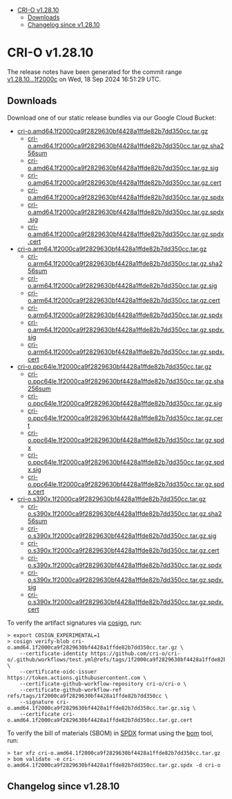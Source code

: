 - [CRI-O v1.28.10](#cri-o-v12810)
  - [Downloads](#downloads)
  - [Changelog since v1.28.10](#changelog-since-v12810)

# CRI-O v1.28.10

The release notes have been generated for the commit range
[v1.28.10...1f2000c](https://github.com/cri-o/cri-o/compare/v1.28.10...v1.28.10) on Wed, 18 Sep 2024 16:51:29 UTC.

## Downloads

Download one of our static release bundles via our Google Cloud Bucket:

- [cri-o.amd64.1f2000ca9f2829630bf4428a1ffde82b7dd350cc.tar.gz](https://storage.googleapis.com/cri-o/artifacts/cri-o.amd64.1f2000ca9f2829630bf4428a1ffde82b7dd350cc.tar.gz)
  - [cri-o.amd64.1f2000ca9f2829630bf4428a1ffde82b7dd350cc.tar.gz.sha256sum](https://storage.googleapis.com/cri-o/artifacts/cri-o.amd64.1f2000ca9f2829630bf4428a1ffde82b7dd350cc.tar.gz.sha256sum)
  - [cri-o.amd64.1f2000ca9f2829630bf4428a1ffde82b7dd350cc.tar.gz.sig](https://storage.googleapis.com/cri-o/artifacts/cri-o.amd64.1f2000ca9f2829630bf4428a1ffde82b7dd350cc.tar.gz.sig)
  - [cri-o.amd64.1f2000ca9f2829630bf4428a1ffde82b7dd350cc.tar.gz.cert](https://storage.googleapis.com/cri-o/artifacts/cri-o.amd64.1f2000ca9f2829630bf4428a1ffde82b7dd350cc.tar.gz.cert)
  - [cri-o.amd64.1f2000ca9f2829630bf4428a1ffde82b7dd350cc.tar.gz.spdx](https://storage.googleapis.com/cri-o/artifacts/cri-o.amd64.1f2000ca9f2829630bf4428a1ffde82b7dd350cc.tar.gz.spdx)
  - [cri-o.amd64.1f2000ca9f2829630bf4428a1ffde82b7dd350cc.tar.gz.spdx.sig](https://storage.googleapis.com/cri-o/artifacts/cri-o.amd64.1f2000ca9f2829630bf4428a1ffde82b7dd350cc.tar.gz.spdx.sig)
  - [cri-o.amd64.1f2000ca9f2829630bf4428a1ffde82b7dd350cc.tar.gz.spdx.cert](https://storage.googleapis.com/cri-o/artifacts/cri-o.amd64.1f2000ca9f2829630bf4428a1ffde82b7dd350cc.tar.gz.spdx.cert)
- [cri-o.arm64.1f2000ca9f2829630bf4428a1ffde82b7dd350cc.tar.gz](https://storage.googleapis.com/cri-o/artifacts/cri-o.arm64.1f2000ca9f2829630bf4428a1ffde82b7dd350cc.tar.gz)
  - [cri-o.arm64.1f2000ca9f2829630bf4428a1ffde82b7dd350cc.tar.gz.sha256sum](https://storage.googleapis.com/cri-o/artifacts/cri-o.arm64.1f2000ca9f2829630bf4428a1ffde82b7dd350cc.tar.gz.sha256sum)
  - [cri-o.arm64.1f2000ca9f2829630bf4428a1ffde82b7dd350cc.tar.gz.sig](https://storage.googleapis.com/cri-o/artifacts/cri-o.arm64.1f2000ca9f2829630bf4428a1ffde82b7dd350cc.tar.gz.sig)
  - [cri-o.arm64.1f2000ca9f2829630bf4428a1ffde82b7dd350cc.tar.gz.cert](https://storage.googleapis.com/cri-o/artifacts/cri-o.arm64.1f2000ca9f2829630bf4428a1ffde82b7dd350cc.tar.gz.cert)
  - [cri-o.arm64.1f2000ca9f2829630bf4428a1ffde82b7dd350cc.tar.gz.spdx](https://storage.googleapis.com/cri-o/artifacts/cri-o.arm64.1f2000ca9f2829630bf4428a1ffde82b7dd350cc.tar.gz.spdx)
  - [cri-o.arm64.1f2000ca9f2829630bf4428a1ffde82b7dd350cc.tar.gz.spdx.sig](https://storage.googleapis.com/cri-o/artifacts/cri-o.arm64.1f2000ca9f2829630bf4428a1ffde82b7dd350cc.tar.gz.spdx.sig)
  - [cri-o.arm64.1f2000ca9f2829630bf4428a1ffde82b7dd350cc.tar.gz.spdx.cert](https://storage.googleapis.com/cri-o/artifacts/cri-o.arm64.1f2000ca9f2829630bf4428a1ffde82b7dd350cc.tar.gz.spdx.cert)
- [cri-o.ppc64le.1f2000ca9f2829630bf4428a1ffde82b7dd350cc.tar.gz](https://storage.googleapis.com/cri-o/artifacts/cri-o.ppc64le.1f2000ca9f2829630bf4428a1ffde82b7dd350cc.tar.gz)
  - [cri-o.ppc64le.1f2000ca9f2829630bf4428a1ffde82b7dd350cc.tar.gz.sha256sum](https://storage.googleapis.com/cri-o/artifacts/cri-o.ppc64le.1f2000ca9f2829630bf4428a1ffde82b7dd350cc.tar.gz.sha256sum)
  - [cri-o.ppc64le.1f2000ca9f2829630bf4428a1ffde82b7dd350cc.tar.gz.sig](https://storage.googleapis.com/cri-o/artifacts/cri-o.ppc64le.1f2000ca9f2829630bf4428a1ffde82b7dd350cc.tar.gz.sig)
  - [cri-o.ppc64le.1f2000ca9f2829630bf4428a1ffde82b7dd350cc.tar.gz.cert](https://storage.googleapis.com/cri-o/artifacts/cri-o.ppc64le.1f2000ca9f2829630bf4428a1ffde82b7dd350cc.tar.gz.cert)
  - [cri-o.ppc64le.1f2000ca9f2829630bf4428a1ffde82b7dd350cc.tar.gz.spdx](https://storage.googleapis.com/cri-o/artifacts/cri-o.ppc64le.1f2000ca9f2829630bf4428a1ffde82b7dd350cc.tar.gz.spdx)
  - [cri-o.ppc64le.1f2000ca9f2829630bf4428a1ffde82b7dd350cc.tar.gz.spdx.sig](https://storage.googleapis.com/cri-o/artifacts/cri-o.ppc64le.1f2000ca9f2829630bf4428a1ffde82b7dd350cc.tar.gz.spdx.sig)
  - [cri-o.ppc64le.1f2000ca9f2829630bf4428a1ffde82b7dd350cc.tar.gz.spdx.cert](https://storage.googleapis.com/cri-o/artifacts/cri-o.ppc64le.1f2000ca9f2829630bf4428a1ffde82b7dd350cc.tar.gz.spdx.cert)
- [cri-o.s390x.1f2000ca9f2829630bf4428a1ffde82b7dd350cc.tar.gz](https://storage.googleapis.com/cri-o/artifacts/cri-o.s390x.1f2000ca9f2829630bf4428a1ffde82b7dd350cc.tar.gz)
  - [cri-o.s390x.1f2000ca9f2829630bf4428a1ffde82b7dd350cc.tar.gz.sha256sum](https://storage.googleapis.com/cri-o/artifacts/cri-o.s390x.1f2000ca9f2829630bf4428a1ffde82b7dd350cc.tar.gz.sha256sum)
  - [cri-o.s390x.1f2000ca9f2829630bf4428a1ffde82b7dd350cc.tar.gz.sig](https://storage.googleapis.com/cri-o/artifacts/cri-o.s390x.1f2000ca9f2829630bf4428a1ffde82b7dd350cc.tar.gz.sig)
  - [cri-o.s390x.1f2000ca9f2829630bf4428a1ffde82b7dd350cc.tar.gz.cert](https://storage.googleapis.com/cri-o/artifacts/cri-o.s390x.1f2000ca9f2829630bf4428a1ffde82b7dd350cc.tar.gz.cert)
  - [cri-o.s390x.1f2000ca9f2829630bf4428a1ffde82b7dd350cc.tar.gz.spdx](https://storage.googleapis.com/cri-o/artifacts/cri-o.s390x.1f2000ca9f2829630bf4428a1ffde82b7dd350cc.tar.gz.spdx)
  - [cri-o.s390x.1f2000ca9f2829630bf4428a1ffde82b7dd350cc.tar.gz.spdx.sig](https://storage.googleapis.com/cri-o/artifacts/cri-o.s390x.1f2000ca9f2829630bf4428a1ffde82b7dd350cc.tar.gz.spdx.sig)
  - [cri-o.s390x.1f2000ca9f2829630bf4428a1ffde82b7dd350cc.tar.gz.spdx.cert](https://storage.googleapis.com/cri-o/artifacts/cri-o.s390x.1f2000ca9f2829630bf4428a1ffde82b7dd350cc.tar.gz.spdx.cert)

To verify the artifact signatures via [cosign](https://github.com/sigstore/cosign), run:

```console
> export COSIGN_EXPERIMENTAL=1
> cosign verify-blob cri-o.amd64.1f2000ca9f2829630bf4428a1ffde82b7dd350cc.tar.gz \
    --certificate-identity https://github.com/cri-o/cri-o/.github/workflows/test.yml@refs/tags/1f2000ca9f2829630bf4428a1ffde82b7dd350cc \
    --certificate-oidc-issuer https://token.actions.githubusercontent.com \
    --certificate-github-workflow-repository cri-o/cri-o \
    --certificate-github-workflow-ref refs/tags/1f2000ca9f2829630bf4428a1ffde82b7dd350cc \
    --signature cri-o.amd64.1f2000ca9f2829630bf4428a1ffde82b7dd350cc.tar.gz.sig \
    --certificate cri-o.amd64.1f2000ca9f2829630bf4428a1ffde82b7dd350cc.tar.gz.cert
```

To verify the bill of materials (SBOM) in [SPDX](https://spdx.org) format using the [bom](https://sigs.k8s.io/bom) tool, run:

```console
> tar xfz cri-o.amd64.1f2000ca9f2829630bf4428a1ffde82b7dd350cc.tar.gz
> bom validate -e cri-o.amd64.1f2000ca9f2829630bf4428a1ffde82b7dd350cc.tar.gz.spdx -d cri-o
```

## Changelog since v1.28.10